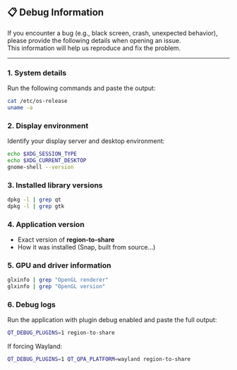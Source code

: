 ## 📋 Debug Information

If you encounter a bug (e.g., black screen, crash, unexpected behavior), please provide the following details when opening an issue.  
This information will help us reproduce and fix the problem.

---

### 1. System details
Run the following commands and paste the output:

```bash
cat /etc/os-release
uname -a
```

### 2. Display environment
Identify your display server and desktop environment:

```bash
echo $XDG_SESSION_TYPE
echo $XDG_CURRENT_DESKTOP
gnome-shell --version
```

### 3. Installed library versions
```bash
dpkg -l | grep qt
dpkg -l | grep gtk
```

### 4. Application version
- Exact version of **region-to-share**
- How it was installed (Snap, built from source…)

### 5. GPU and driver information
```bash
glxinfo | grep "OpenGL renderer"
glxinfo | grep "OpenGL version"
```

### 6. Debug logs
Run the application with plugin debug enabled and paste the full output:

```bash
QT_DEBUG_PLUGINS=1 region-to-share
```

If forcing Wayland:
```bash
QT_DEBUG_PLUGINS=1 QT_QPA_PLATFORM=wayland region-to-share
```
